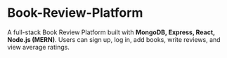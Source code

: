 # Book-Review-Platform
A full-stack Book Review Platform built with **MongoDB, Express, React, Node.js (MERN)**.   Users can sign up, log in, add books, write reviews, and view average ratings.
